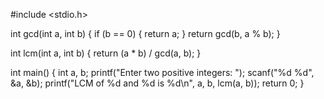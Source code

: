 #include <stdio.h>

int gcd(int a, int b) {
    if (b == 0) {
        return a;
    }
    return gcd(b, a % b);
}

int lcm(int a, int b) {
    return (a * b) / gcd(a, b);
}

int main() {
    int a, b;
    printf("Enter two positive integers: ");
    scanf("%d %d", &a, &b);
    printf("LCM of %d and %d is %d\n", a, b, lcm(a, b));
    return 0;
}

